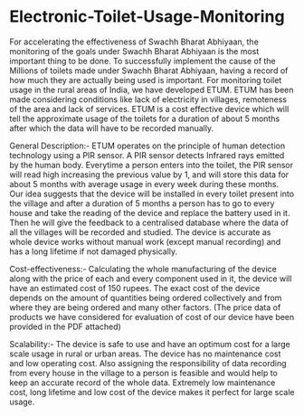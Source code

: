 # Electronic-Toilet-Usage-Monitoring
For accelerating the effectiveness of Swachh Bharat Abhiyaan, the monitoring of the goals under Swachh Bharat Abhiyaan is the most important thing to be done.
To successfully implement the cause of the Millions of toilets made under Swachh Bharat Abhiyaan, having a record of how much they are actually being used is important.
For monitoring toilet usage in the rural areas of India, we have developed ETUM. 
ETUM has been made considering conditions like lack of electricity in villages, remoteness of the area and lack of services.
ETUM is a cost effective device which will tell the approximate usage of the toilets for a duration of about 5 months after which the data will have to be recorded manually.

General Description:-
ETUM operates on the principle of human detection technology using a PIR sensor. A PIR sensor detects Infrared rays emitted by the human body.
Everytime a person enters into the toilet, the PIR sensor will read high increasing the previous value by 1, and will store this data for about 5 months with average usage in every week during these
months.
Our idea suggests that the device will be installed in every toilet present into the village and after a duration of 5 months a person has to go to every house and take
the reading of the device and replace the battery used in it. Then he will give the feedback to a centralised database where the data of all the villages will be recorded and studied.
The device is accurate as whole device works without manual work (except manual recording) and has a long lifetime if not damaged physically.

Cost-effectiveness:-
Calculating the whole manufacturing of the device along with the price of each and every component used in it, the device will have an estimated cost of 150 rupees.
The exact cost of the device depends on the amount of quantities being ordered collectively and from where they are being ordered and many other factors.
(The price data of products we have considered for evaluation of cost of our device have been provided in the PDF attached)

Scalability:-
The device is safe to use and have an optimum cost for a large scale usage in rural or urban areas.
The device has no maintenance cost and low operating cost.
Also assigning the responsibility of data recording from every house in the village to a person is feasible and would help to keep an accurate record of the whole data.
Extremely low maintenance cost, long lifetime and low cost of the device makes it perfect for large scale usage.

